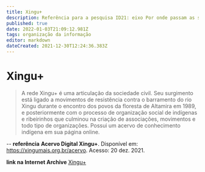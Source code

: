 ```yaml
---
title: Xingu+
description: Referência para a pesquisa ID21: eixo Por onde passam as soluções.
published: true
date: 2022-01-03T21:09:12.981Z
tags: organização da informação
editor: markdown
dateCreated: 2021-12-30T12:24:36.383Z
---
```


# Xingu+ 

> A rede Xingu+ é uma articulação da sociedade civil. Seu surgimento está ligado a movimentos de resistência contra o barramento do rio Xingu durante o encontro dos povos da floresta de Altamira em 1989, e posteriormente com o processo de organização social de indígenas e ribeirinhos que culminou na criação de associações, movimentos e todo tipo de organizações. Possui um acervo de conhecimento indígena em sua página online. 

-- 
**referência** 
**Acervo Digital Xingu+**. Disponível em: https://xingumais.org.br/acervo. Acesso: 20 dez. 2021.

**link na Internet Archive**
[Xingu+ ](https://web.archive.org/web/20210510214535/https://xingumais.org.br/acervo)